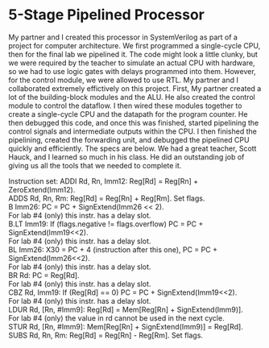 # 5-Stage Pipelined Processor
My partner and I created this processor in SystemVerilog as part of a project for computer architecture. We first programmed a single-cycle CPU, then for the final lab we pipelined it. The code might look a little clunky, but we were required by the teacher to simulate an actual CPU with hardware, so we had to use logic gates with delays programmed into them. However, for the control module, we were allowed to use RTL. My partner and I collaborated extremely effictively on this project. First, My partner created a lot of the building-block modules and the ALU. He also created the control module to control the dataflow. I then wired these modules together to create a single-cycle CPU and the datapath for the program counter. He then debugged this code, and once this was finished, started pipelining the control signals and intermediate outputs within the CPU. I then finished the pipelining, created the forwarding unit, and debugged the pipelined CPU quickly and efficiently. The specs are below. We had a great teacher, Scott Hauck, and I learned so much in his class. He did an outstanding job of giving us all the tools that we needed to complete it. 

Instruction set:
ADDI Rd, Rn, Imm12: Reg[Rd] = Reg[Rn] + ZeroExtend(Imm12).  
ADDS Rd, Rn, Rm: Reg[Rd] = Reg[Rn] + Reg[Rm]. Set flags.  
B Imm26: PC = PC + SignExtend(Imm26 << 2).  
 For lab #4 (only) this instr. has a delay slot.  
B.LT Imm19: If (flags.negative != flags.overflow) PC = PC + SignExtend(Imm19<<2).  
 For lab #4 (only) this instr. has a delay slot.  
BL Imm26: X30 = PC + 4 (instruction after this one), PC = PC + SignExtend(Imm26<<2).  
 For lab #4 (only) this instr. has a delay slot.  
BR Rd: PC = Reg[Rd].  
 For lab #4 (only) this instr. has a delay slot.  
CBZ Rd, Imm19: If (Reg[Rd] == 0) PC = PC + SignExtend(Imm19<<2).  
 For lab #4 (only) this instr. has a delay slot.  
LDUR Rd, [Rn, #Imm9]: Reg[Rd] = Mem[Reg[Rn] + SignExtend(Imm9)].  
For lab #4 (only) the value in rd cannot be used in the next cycle.  
STUR Rd, [Rn, #Imm9]: Mem[Reg[Rn] + SignExtend(Imm9)] = Reg[Rd].  
SUBS Rd, Rn, Rm: Reg[Rd] = Reg[Rn] - Reg[Rm]. Set flags.   
